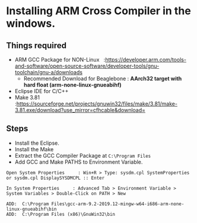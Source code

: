 # Installing ARM Cross Compiler in the windows.
## Things required
- ARM GCC Package for NON-Linux &nbsp;&nbsp;:https://developer.arm.com/tools-and-software/open-source-software/developer-tools/gnu-toolchain/gnu-a/downloads
  - Recommended Download for Beaglebone : **AArch32 target with hard float (arm-none-linux-gnueabihf)**
- Eclipse IDE for C/C++
- Make 3.81 &nbsp;&nbsp;&nbsp; :https://sourceforge.net/projects/gnuwin32/files/make/3.81/make-3.81.exe/download?use_mirror=cfhcable&download=
## Steps
- Install the Eclipse.
- Install the Make
- Extract the GCC Compiler Package at ```C:\Program Files```
- Add GCC and Make PATHS to Environment Variable.
```
Open System Properties     : Win+R > Type: sysdm.cpl SystemProperties or sysdm.cpl DisplaySYSDMCPL :: Enter
```
```
In System Properties     : Advanced Tab > Environment Variable > System Variables > Double-Click on PATH > New
```

```
ADD:  C:\Program Files\gcc-arm-9.2-2019.12-mingw-w64-i686-arm-none-linux-gnueabihf\bin
ADD:  C:\Program Files (x86)\GnuWin32\bin
```
